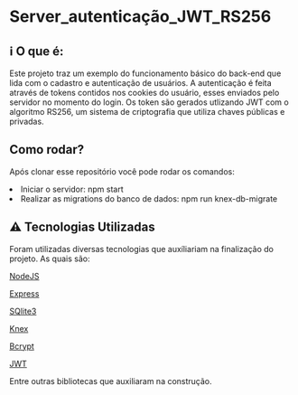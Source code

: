 # Server_autenticação_JWT_RS256

## :information_source: O que é:
Este projeto traz um exemplo do funcionamento básico do back-end que lida com o cadastro e autenticação de usuários.
A autenticação é feita através de tokens contidos nos cookies do usuário, esses enviados pelo servidor no momento do login. Os token são gerados utlizando JWT com o algoritmo RS256, um sistema de criptografia que utiliza chaves públicas e privadas.

## Como rodar?
Após clonar esse repositório você pode rodar os comandos:

<li>Iniciar o servidor: npm start</li>

<li>Realizar as migrations do banco de dados: npm run knex-db-migrate</li>

## :warning: Tecnologias Utilizadas
Foram utilizadas diversas tecnologias que auxíliariam na finalização do projeto. As quais são:

[NodeJS](https://nodejs.org/en/docs/)

[Express](https://expressjs.com)

[SQlite3](https://dev.mysql.com/doc/s)

[Knex](http://knexjs.org/)

[Bcrypt](https://www.npmjs.com/package/bcrypt)

[JWT](https://jwt.io/)

Entre outras bibliotecas que auxiliaram na construção.



